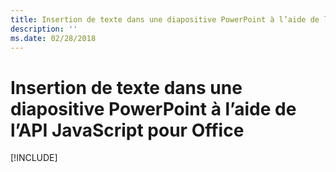 ```yaml
---
title: Insertion de texte dans une diapositive PowerPoint à l’aide de l’API JavaScript pour Office
description: ''
ms.date: 02/28/2018
---
```


# <a name="insert-text-into-a-powerpoint-slide-using-the-office-javascript-api"></a>Insertion de texte dans une diapositive PowerPoint à l’aide de l’API JavaScript pour Office

[!INCLUDE[](../includes/powerpoint-tutorial-insert-text.md)]